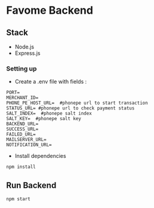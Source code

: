 # Favome Backend

## Stack
- Node.js
- Express.js

### Setting up
- Create a .env file with fields : 
```
PORT=
MERCHANT_ID=
PHONE_PE_HOST_URL=  #phonepe url to start transaction
STATUS_URL= #phonepe url to check payment status
SALT_INDEX=  #phonepe salt index
SALT_KEY=  #phonepe salt key
BACKEND_URL=
SUCCESS_URL=
FAILED_URL=
MAILSERVER_URL=
NOTIFICATION_URL=
```
- Install dependencies
```
npm install
```

## Run Backend
```
npm start
```